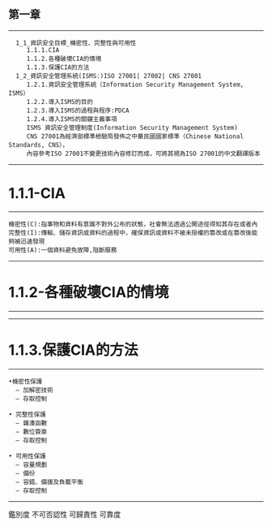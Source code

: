 ## 第一章
---

      1_1_資訊安全目標_機密性、完整性與可用性
         1.1.1.CIA
         1.1.2.各種破壞CIA的情境
         1.1.3.保護CIA的方法
      1_2_資訊安全管理系統(ISMS:)ISO 27001| 27002| CNS 27001
         1.2.1.資訊安全管理系統（Information Security Management System, ISMS）
         1.2.2.導入ISMS的目的
         1.2.3.導入ISMS的過程與程序:PDCA
         1.2.4.導入ISMS的關鍵主義事項
         ISMS 資訊安全管理制度(Information Security Management System) 
         CNS 27001為經濟部標準檢驗局發佈之中華民國國家標準（Chinese National Standards, CNS），
         內容參考ISO 27001不變更技術內容修訂而成，可將其視為ISO 27001的中文翻譯版本
         
---
# 1.1.1-CIA
---

    機密性(C):指事物和資料有意識不對外公布的狀態，社會無法透過公開途徑得知其存在或者內
    完整性(I):傳輸、儲存資訊或資料的過程中，確保資訊或資料不被未授權的篡改或在篡改後能夠被迅速發現
    可用性(A):一個資料避免故障,阻斷服務
    
---
# 1.1.2-各種破壞CIA的情境
---

---
# 1.1.3.保護CIA的方法
---

    •機密性保護
      – 加解密技術
      – 存取控制
      
    • 完整性保護
      – 雜湊函數
      – 數位簽章
      – 存取控制
      
    • 可用性保護
      – 容量規劃
      – 備份
      – 容錯、備援及負載平衡
      – 存取控制
      
---


鑑別度
不可否認性
可歸責性
可靠度

   
   
   
   
